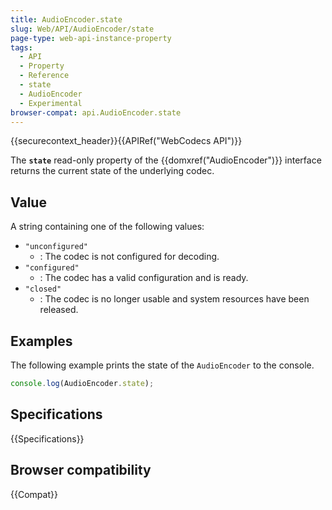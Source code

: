 ```yaml
---
title: AudioEncoder.state
slug: Web/API/AudioEncoder/state
page-type: web-api-instance-property
tags:
  - API
  - Property
  - Reference
  - state
  - AudioEncoder
  - Experimental
browser-compat: api.AudioEncoder.state
---
```

{{securecontext_header}}{{APIRef("WebCodecs API")}}

The **`state`** read-only property of the {{domxref("AudioEncoder")}} interface returns the current state of the underlying codec.

## Value

A string containing one of the following values:

- `"unconfigured"`
  - : The codec is not configured for decoding.
- `"configured"`
  - : The codec has a valid configuration and is ready.
- `"closed"`
  - : The codec is no longer usable and system resources have been released.

## Examples

The following example prints the state of the `AudioEncoder` to the console.

```js
console.log(AudioEncoder.state);
```

## Specifications

{{Specifications}}

## Browser compatibility

{{Compat}}
